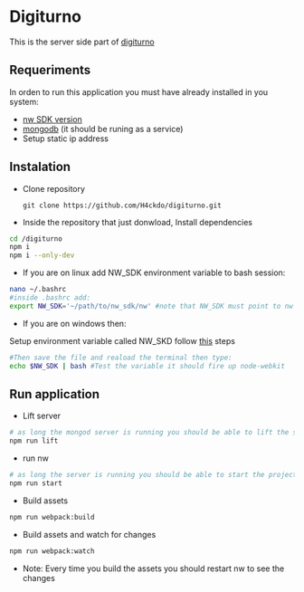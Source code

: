 
Digiturno
===================
This is the server side part of [digiturno](https://github.com/H4ckdo/digiturno-client)

Requeriments
-------------
In orden to run this application you must have already installed in you system:

-  [nw SDK version](https://nwjs.io/downloads/)
-  [mongodb](https://www.mongodb.com/download-center?jmp=nav#community) (it should be runing as a service)
-  Setup static ip address 


Instalation
-------------
- Clone repository

   `git clone https://github.com/H4ckdo/digiturno.git` 

- Inside the repository that just donwload, Install dependencies 
```sh
cd /digiturno
npm i
npm i --only-dev
```
- If you are on linux add NW_SDK environment variable to bash session:
 
```sh
nano ~/.bashrc
#inside .bashrc add:
export NW_SDK='~/path/to/nw_sdk/nw' #note that NW_SDK must point to nw application
``` 

- If you are on windows then:

 Setup environment variable called NW_SKD follow [this](https://www.computerhope.com/issues/ch000549.htm) steps


```sh 
#Then save the file and reaload the terminal then type:
echo $NW_SDK | bash #Test the variable it should fire up node-webkit
``` 


Run application
-------------

- Lift server
```sh
# as long the mongod server is running you should be able to lift the server
npm run lift
``` 
- run nw
```sh
# as long the server is running you should be able to start the project
npm run start
``` 

-  Build assets

```sh
npm run webpack:build
``` 


-  Build assets and watch for changes

```sh
npm run webpack:watch
``` 

- Note: 
  Every time you build the assets you should restart nw to see the changes
  

